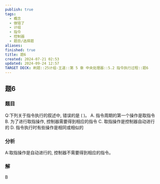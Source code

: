 ```yaml
---
publish: true
tags:
  - 概念
  - 做错了
  - 计组
  - 指令
  - 控制器
  - 题目/选择题
aliases: 
finished: true
title: 题6
created: 2024-07-21 02:53
updated: 2024-09-24 12:57
TARGET DECK: 刷题::25计组-王道::第 5 章 中央处理器::5.2 指令执行过程::题6
---
```

## 题6
### 题目
Q:下列关于指令执行的叙述中, 错误的是 ( )。
A. 指令周期的第一个操作是取指令
B. 为了进行取指操作, 控制器需要得到相应的指令
C. 取指操作是控制器自动进行的
D. 指令执行时有些操作是相同或相似的
### 分析
A:取指操作是自动进行的, 控制器不需要得到相应的指令。
### 解
B
<!--ID: 1727368451039-->


